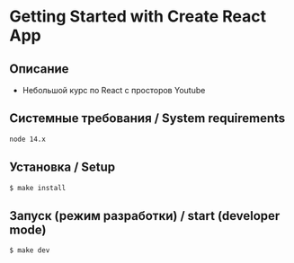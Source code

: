 # Getting Started with Create React App

## Описание
 - Небольшой курс по React с просторов Youtube


## Системные требования / System requirements

```sh
node 14.x
```

## Установка / Setup

```sh
$ make install
```

## Запуск (режим разработки) / start (developer mode)

```sh
$ make dev
```
